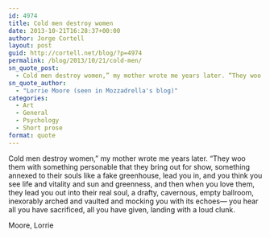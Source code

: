 ```yaml
---
id: 4974
title: Cold men destroy women
date: 2013-10-21T16:28:37+00:00
author: Jorge Cortell
layout: post
guid: http://cortell.net/blog/?p=4974
permalink: /blog/2013/10/21/cold-men/
sn_quote_post:
  - Cold men destroy women,” my mother wrote me years later. “They woo them with something personable that they bring out for show, something annexed to their souls like a fake greenhouse, lead you in, and you think you see life and vitality and sun and greenness, and then when you love them, they lead you out into their real soul, a drafty, cavernous, empty ballroom, inexorably arched and vaulted and mocking you with its echoes— you hear all you have sacrificed, all you have given, landing with a loud clunk.
sn_quote_author:
  - "Lorrie Moore (seen in Mozzadrella's blog)"
categories:
  - Art
  - General
  - Psychology
  - Short prose
format: quote
---
```

Cold men destroy women,” my mother wrote me years later. “They woo them with something personable that they bring out for show, something annexed to their souls like a fake greenhouse, lead you in, and you think you see life and vitality and sun and greenness, and then when you love them, they lead you out into their real soul, a drafty, cavernous, empty ballroom, inexorably arched and vaulted and mocking you with its echoes— you hear all you have sacrificed, all you have given, landing with a loud clunk.

Moore, Lorrie